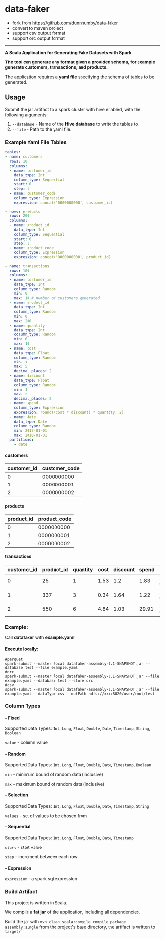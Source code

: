 # data-faker
- fork from https://github.com/dunnhumby/data-faker
- convert to maven project
- support csv output format
- support orc output format
---
**A Scala Application for Generating Fake Datasets with Spark**

**The tool can generate any format given a provided schema, for example generate customers, transactions, and products.**

The application requires a **yaml file** specifying the schema of tables to be generated.

## Usage

Submit the jar artifact to a spark cluster with hive enabled, with the following arguments:

1. `--database` - Name of the **Hive database** to write the tables to.
2. `--file` - Path to the yaml file.

### Example Yaml File Tables

``` yaml
tables:
- name: customers
  rows: 10
  columns:
  - name: customer_id
    data_type: Int
    column_type: Sequential
    start: 0
    step: 1
  - name: customer_code
    column_type: Expression
    expression: concat('0000000000', customer_id)

- name: products
  rows: 200
  columns:
  - name: product_id
    data_type: Int
    column_type: Sequential
    start: 0
    step: 1
  - name: product_code
    column_type: Expression
    expression: concat('0000000000', product_id)

- name: transactions
  rows: 100
  columns:
  - name: customer_id
    data_type: Int
    column_type: Random
    min: 0
    max: 10 # number of customers generated
  - name: product_id
    data_type: Int
    column_type: Random
    min: 0
    max: 200
  - name: quantity
    data_type: Int
    column_type: Random
    min: 0
    max: 10
  - name: cost
    data_type: Float
    column_type: Random
    min: 1
    max: 5
    decimal_places: 2
  - name: discount
    data_type: Float
    column_type: Random
    min: 1
    max: 2
    decimal_places: 2
  - name: spend
    column_type: Expression
    expression: round((cost * discount) * quantity, 2)
  - name: date
    data_type: Date
    column_type: Random
    min: 2017-01-01
    max: 2018-01-01
  partitions:
    - date
```

#### customers

| customer_id | customer_code  |
|-------------|----------------|
| 0           | 0000000000     |
| 1           | 0000000001     |
| 2           | 0000000002     |

#### products

| product_id  | product_code   |
|-------------|----------------|
| 0           | 0000000000     |
| 1           | 0000000001     |
| 2           | 0000000002     |

#### transactions 

| customer_id | product_id | quantity | cost     | discount | spend | date       |
|-------------|------------|----------|----------|----------|-------|------------|
| 0           | 25         | 1        | 1.53     | 1.2      | 1.83  | 2018-06-03 |
| 1           | 337        | 3        | 0.34     | 1.64     | 1.22  | 2018-04-12 |
| 2           | 550        | 6        | 4.84     | 1.03     | 29.91 | 2018-07-09 |

### Example:

Call **datafaker** with **example.yaml**



#### Execute locally:

```
#parquet
spark-submit --master local datafaker-assembly-0.1-SNAPSHOT.jar --database test --file example.yaml 
#orc
spark-submit --master local datafaker-assembly-0.1-SNAPSHOT.jar --file example.yaml --database test --store orc
#csv
spark-submit --master local datafaker-assembly-0.1-SNAPSHOT.jar --file example.yaml --dataType csv --outPath hdfs://xxx:8020/user/root/test
```

###  Column Types

#### - Fixed

Supported Data Types: `Int`, `Long`, `Float`, `Double`, `Date`, `Timestamp`, `String`, `Boolean`

`value` - column value

#### - Random

Supported Data Types: `Int`, `Long`, `Float`, `Double`, `Date`, `Timestamp`, `Boolean`

`min` - minimum bound of random data (inclusive)

`max` - maximum bound of random data (inclusive) 

#### - Selection

Supported Data Types: `Int`, `Long`, `Float`, `Double`, `Date`, `Timestamp`, `String`

`values` - set of values to be chosen from

#### - Sequential

Supported Data Types: `Int`, `Long`, `Float`, `Double`, `Date`, `Timestamp`

`start` - start value

`step` - increment between each row

#### - Expression

`expression` - a spark sql expression



### Build Artifact

This project is written in Scala.

We compile a **fat jar** of the application, including all dependencies.

Build the jar with `mvn clean scala:compile compile package assembly:single` from the project's base directory, the artifact is written to `target/`
